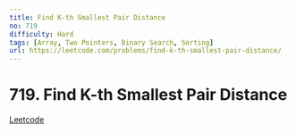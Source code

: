 ```yaml
---
title: Find K-th Smallest Pair Distance
no: 719
difficulty: Hard
tags: [Array, Two Pointers, Binary Search, Sorting]
url: https://leetcode.com/problems/find-k-th-smallest-pair-distance/
---
```


# 719. Find K-th Smallest Pair Distance

[Leetcode](https://leetcode.com/problems/find-k-th-smallest-pair-distance/)

